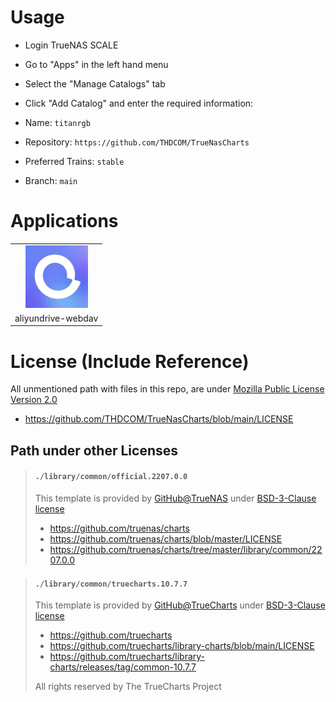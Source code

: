 # Usage

- Login TrueNAS SCALE

- Go to "Apps" in the left hand menu
- Select the "Manage Catalogs" tab
- Click "Add Catalog" and enter the required information:
- Name: `titanrgb`
- Repository: `https://github.com/THDCOM/TrueNasCharts`
- Preferred Trains: `stable`
- Branch: `main`

# Applications

<table>
<tr>
<td align=middle><img width=100px src="https://github.com/THDCOM/TrueNasCharts/raw/main/stable/aliyundrive-webdav/icon_512.jpg" /></td>
</tr>
<tr>
<td>aliyundrive-webdav</td>
</tr>
</table>

# License (Include Reference)

All unmentioned path with files in this repo, are under [Mozilla Public License Version 2.0](https://github.com/THDCOM/TrueNasCharts/blob/main/LICENSE)

- https://github.com/THDCOM/TrueNasCharts/blob/main/LICENSE

## Path under other Licenses

> #### `./library/common/official.2207.0.0`
>
> This template is provided by [GitHub@TrueNAS](https://github.com/truenas) under [BSD-3-Clause license](https://github.com/truenas/charts/blob/master/LICENSE)
>
> - https://github.com/truenas/charts
> - https://github.com/truenas/charts/blob/master/LICENSE
> - https://github.com/truenas/charts/tree/master/library/common/2207.0.0
>

> #### `./library/common/truecharts.10.7.7`
>
> This template is provided by [GitHub@TrueCharts](https://github.com/truecharts) under [BSD-3-Clause license](https://github.com/truecharts/library-charts/blob/main/LICENSE)
>
> - https://github.com/truecharts
> - https://github.com/truecharts/library-charts/blob/main/LICENSE
> - https://github.com/truecharts/library-charts/releases/tag/common-10.7.7
>
> All rights reserved by The TrueCharts Project